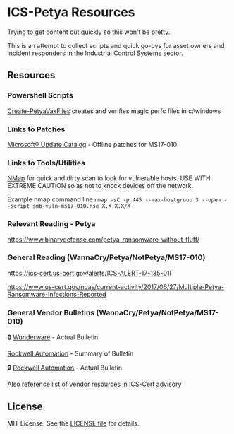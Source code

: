 ICS-Petya Resources
=================

Trying to get content out quickly so this won't be pretty.

This is an attempt to collect scripts and quick go-bys for asset owners and incident responders in the Industrial Control Systems sector.

## Resources
### Powershell Scripts
[Create-PetyaVaxFiles](/PS1/Create-PetyaVaxFiles.ps1) creates and verifies magic perfc files in c:\windows

### Links to Patches
[Microsoft® Update Catalog](https://www.catalog.update.microsoft.com/Search.aspx?q=ms17-010) - Offline patches for MS17-010

### Links to Tools/Utilities

[NMap](https://nmap.org/download.html) for quick and dirty scan to look for vulnerable hosts.  USE WITH EXTREME CAUTION so as not to knock devices off the network.  

Example nmap command line `nmap -sC -p 445 --max-hostgroup 3 --open --script smb-vuln-ms17-010.nse X.X.X.X/X`

### Relevant Reading - Petya
https://www.binarydefense.com/petya-ransomware-without-fluff/

### General Reading (WannaCry/Petya/NotPetya/MS17-010)
https://ics-cert.us-cert.gov/alerts/ICS-ALERT-17-135-01I

https://www.us-cert.gov/ncas/current-activity/2017/06/27/Multiple-Petya-Ransomware-Infections-Reported

### General Vendor Bulletins (WannaCry/Petya/NotPetya/MS17-010)
:lock: [Wonderware](https://gcsresource.schneider-electric.com/support/securitycentral/bulletins/WW17_010_Updated_21June2017.html) - Actual Bulletin

[Rockwell Automation](http://www.rumsey.com/blog/rockwell-automation-recommended-mitigations-%E2%80%9Cwannacry%E2%80%9D-ransomware) - Summary of Bulletin

:lock: [Rockwell Automation](https://rockwellautomation.custhelp.com/app/answers/detail/a_id/1047348) - Actual Bulletin


Also reference list of vendor resources in [ICS-Cert](https://ics-cert.us-cert.gov/alerts/ICS-ALERT-17-135-01I) advisory

## License

MIT License. See the [LICENSE file](/LICENSE) for details.
